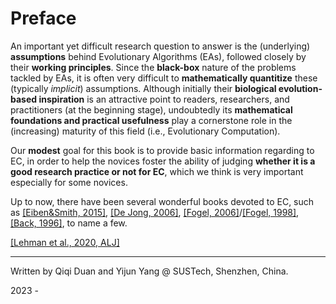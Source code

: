 # Preface

An important yet difficult research question to answer is the (underlying) **assumptions** behind Evolutionary Algorithms (EAs), followed closely by their **working principles**. Since the **black-box** nature of the problems tackled by EAs, it is often very difficult to **mathematically quantitize** these (typically *implicit*) assumptions. Although initially their **biological evolution-based inspiration** is an attractive point to readers, researchers, and practitioners (at the beginning stage), undoubtedly its **mathematical foundations and practical usefulness** play a cornerstone role in the (increasing) maturity of this field (i.e., Evolutionary Computation).

Our **modest** goal for this book is to provide basic information regarding to EC, in order to help the novices foster the ability of judging **whether it is a good research practice or not for EC**, which we think is very important especially for some novices.

Up to now, there have been several wonderful books devoted to EC, such as [[Eiben&Smith, 2015]](https://link.springer.com/book/10.1007/978-3-662-44874-8), [[De Jong, 2006]](https://ieeexplore.ieee.org/book/6267245), [[Fogel, 2006]](https://ieeexplore.ieee.org/book/5237910)/[[Fogel, 1998]](https://ieeexplore.ieee.org/book/5263042), [[Back, 1996]](https://academic.oup.com/book/40791), to name a few.

[[Lehman et al., 2020, ALJ]](https://direct.mit.edu/artl/article/26/2/274/93255/The-Surprising-Creativity-of-Digital-Evolution-A)

******* *** *******
Written by Qiqi Duan and Yijun Yang @ SUSTech, Shenzhen, China.

2023 -

